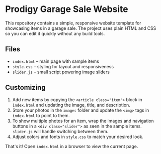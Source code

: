 # Prodigy Garage Sale Website

This repository contains a simple, responsive website template for showcasing items in a garage sale. The project uses plain HTML and CSS so you can edit it quickly without any build tools.

## Files
- `index.html` – main page with sample items
- `style.css` – styling for layout and responsiveness
- `slider.js` – small script powering image sliders

## Customizing
1. Add new items by copying the `<article class="item">` block in `index.html` and updating the image, title, and description.
2. Store your photos in the `images` folder and update the `<img>` tags in `index.html` to point to them.
3. To show multiple photos for an item, wrap the images and navigation buttons in a `<div class="slider">` as seen in the sample items. `slider.js` will handle switching between them.
4. Adjust colors and fonts in `style.css` to match your desired look.

That's it! Open `index.html` in a browser to view the current page.
